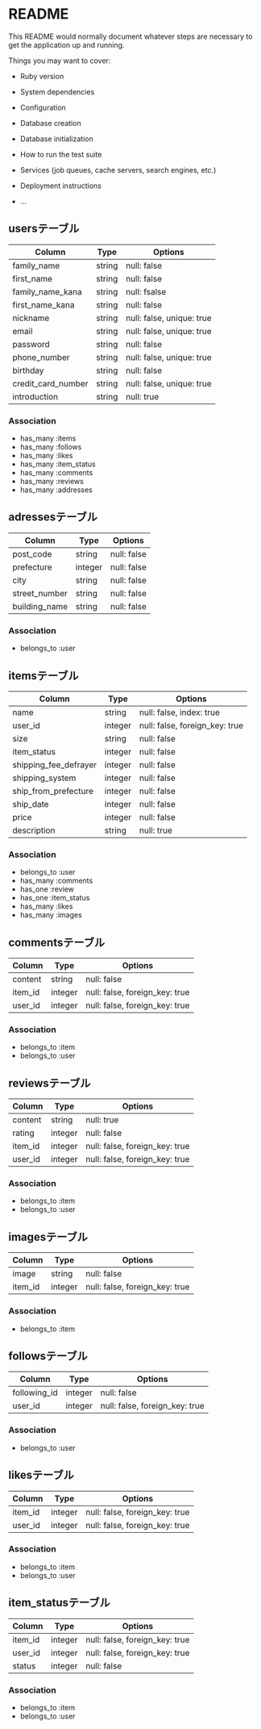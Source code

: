 # README

This README would normally document whatever steps are necessary to get the
application up and running.

Things you may want to cover:

* Ruby version

* System dependencies

* Configuration

* Database creation

* Database initialization

* How to run the test suite

* Services (job queues, cache servers, search engines, etc.)

* Deployment instructions

* ...

## usersテーブル
|Column|Type|Options|
|------|----|-------|
|family_name|string|null: false|
|first_name|string|null: false|
|family_name_kana|string|null: fsalse|
|first_name_kana|string|null: false|
|nickname|string|null: false, unique: true|
|email|string|null: false, unique: true|
|password|string|null: false|
|phone_number|string|null: false, unique: true|
|birthday|string|null: false|
|credit_card_number|string|null: false, unique: true|
|introduction|string|null: true|

### Association
- has_many :items
- has_many :follows
- has_many :likes
- has_many :item_status
- has_many :comments
- has_many :reviews
- has_many :addresses


## adressesテーブル
|Column|Type|Options|
|------|----|-------|
|post_code|string|null: false|
|prefecture|integer|null: false|
|city|string|null: false|
|street_number|string|null: false|
|building_name|string|null: false|

### Association
- belongs_to :user


## itemsテーブル
|Column|Type|Options|
|------|----|-------|
|name|string|null: false, index: true|
|user_id|integer|null: false, foreign_key: true|
|size|string|null: false|
|item_status|integer|null: false|
|shipping_fee_defrayer|integer|null: false|
|shipping_system|integer|null: false|
|ship_from_prefecture|integer|null: false|
|ship_date|integer|null: false|
|price|integer|null: false|
|description|string|null: true|

### Association
- belongs_to :user
- has_many :comments
- has_one :review
- has_one :item_status
- has_many :likes
- has_many :images


## commentsテーブル
|Column|Type|Options|
|------|----|-------|
|content|string|null: false|
|item_id|integer|null: false, foreign_key: true|
|user_id|integer|null: false, foreign_key: true|

### Association
- belongs_to :item
- belongs_to :user


## reviewsテーブル
|Column|Type|Options|
|------|----|-------|
|content|string|null: true|
|rating|integer|null: false|
|item_id|integer|null: false, foreign_key: true|
|user_id|integer|null: false, foreign_key: true|

### Association
- belongs_to :item
- belongs_to :user


## imagesテーブル
|Column|Type|Options|
|------|----|-------|
|image|string|null: false|
|item_id|integer|null: false, foreign_key: true|

### Association
- belongs_to :item


## followsテーブル
|Column|Type|Options|
|------|----|-------|
|following_id|integer|null: false|
|user_id|integer|null: false, foreign_key: true|

### Association
- belongs_to :user


## likesテーブル
|Column|Type|Options|
|------|----|-------|
|item_id|integer|null: false, foreign_key: true|
|user_id|integer|null: false, foreign_key: true|

### Association
- belongs_to :item
- belongs_to :user


## item_statusテーブル
|Column|Type|Options|
|------|----|-------|
|item_id|integer|null: false, foreign_key: true|
|user_id|integer|null: false, foreign_key: true|
|status|integer|null: false|

### Association
- belongs_to :item
- belongs_to :user